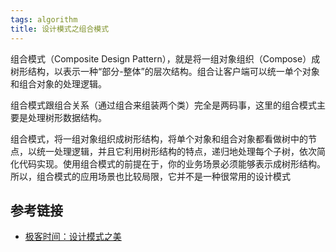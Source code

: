 ```yaml
---
tags: algorithm
title: 设计模式之组合模式
---
```

组合模式（Composite Design Pattern），就是将一组对象组织（Compose）成树形结构，以表示一种“部分-整体”的层次结构。组合让客户端可以统一单个对象和组合对象的处理逻辑。

组合模式跟组合关系（通过组合来组装两个类）完全是两码事，这里的组合模式主要是处理树形数据结构。

组合模式，将一组对象组织成树形结构，将单个对象和组合对象都看做树中的节点，以统一处理逻辑，并且它利用树形结构的特点，递归地处理每个子树，依次简化代码实现。使用组合模式的前提在于，你的业务场景必须能够表示成树形结构。所以，组合模式的应用场景也比较局限，它并不是一种很常用的设计模式

## 参考链接
- [极客时间：设计模式之美](https://time.geekbang.org/column/article/207456)